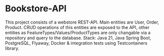 # Bookstore-API
This project consists of a webstore REST-API. Main entities are User, Order, Product. CRUD operations of this entities are exposed to the API, other entities as FeatureTypes/Values/ProductTypes are only changable via a repository and query to the database.
Stack: Java 21, Java Spring Boot, PostgreSQL, Flyaway, Docker & integration tests using Testcontainers library.
